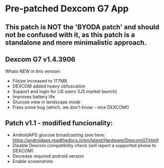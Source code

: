 # Pre-patched Dexcom G7 App
## This patch is NOT the 'BYODA patch' and should not be confused with it, as this patch is a standalone and more minimalistic approach.


## Dexcom G7 v1.4.3906

Whats NEW in this version:
- Filsize increased to 177MB
- DEXCOM added heavy obfuscation
- Support and login for US users (US market launch)
- Improves battery life
- Glucose view in landscape mode
- Fixes some bug (which, we don't know - nice DEXCOM!)

## Patch v1.1 - modified funcionality:

- AndroidAPS glucose broadcasting (see here: https://androidaps.readthedocs.io/en/latest/Hardware/DexcomG7.html)
- Disable Dexcom compatibility check (will report a supported phone to DEXCOM)
- Decrease required android version
- Enable screenshots

